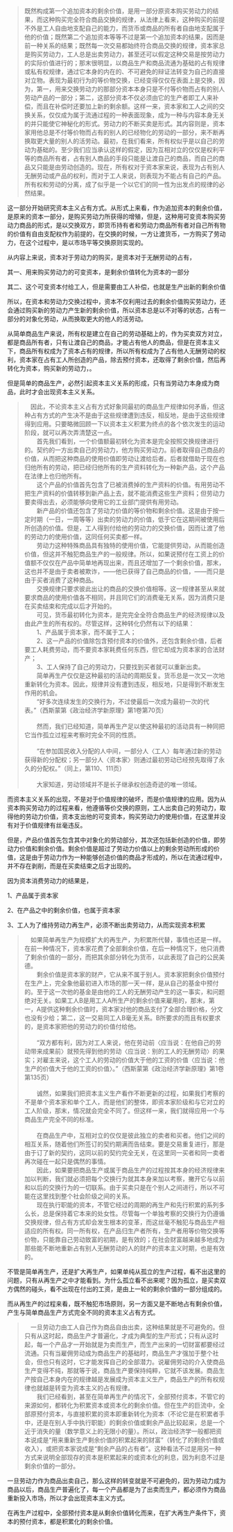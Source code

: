 <blockquote data-pid="NuhejRFO">既然构成第一个追加资本的剩余价值，是用一部分原资本购买劳动力的结果，而这种购买完全符合商品交换的规律，从法律上看来，这种购买的前提不外是工人自由地支配自己的能力，而货币或商品的所有者自由地支配属于他的价值；既然第二个追加资本等等不过是第一个追加资本的结果，因而是前一种关系的结果；既然每一次交易都始终符合商品交换的规律，资本家总是购买劳动力，工人总是出卖劳动力，甚至还可以假定这种交易是按劳动力的实际价值进行的；那末很明显，以商品生产和商品流通为基础的占有规律或私有权规律，通过它本身的内在的、不可避免的辩证法转变为自己的直接对立物。表现为最初行为的等价物交换，已经变得仅仅在表面上是交换，因为，第一，用来交换劳动力的那部分资本本身只是不付等价物而占有的别人劳动产品的一部分；第二，这部分资本不仅必须由它的生产者即工人来补偿，而且在补偿时还要加上新的剩余额。这样一来，资本家和工人之间的交换关系，仅仅成为属于流通过程的一种表面现象，成为一种与内容本身无关的并只能使它神秘化的形式。劳动力的不断买卖是形式。其内容则是，资本家用他总是不付等价物而占有的别人的已经物化的劳动的一部分，来不断再换取更大量的别人的活劳动。最初，在我们看来，所有权似乎是以自己的劳动为基础的。至少我们应当承认这样的假定，因为互相对立的仅仅是权利平等的商品所有者，占有别人商品的手段只能是让渡自己的商品，而自己的商品又只能是由劳动创造的。现在，所有权对于资本家来说，表现为占有别人无酬劳动或产品的权利，而对于工人来说，则表现为不能占有自己的产品。所有权和劳动的分离，成了似乎是一个以它们的同一性为出发点的规律的必然结果。</blockquote><p data-pid="FAzyHvE_">这一部分开始研究资本主义占有方式。从形式上来看，作为追加资本的剩余价值，是原来的资本一部分，是购买劳动力所获得的增殖，但是，这种用可变资本购买劳动力商品的形式，是以交换双方，即货币持有者和劳动力商品所有者对自己所有物的价值有自由支配权作为前提的，在交换的时候，一方让渡货币，一方购买了劳动力，在这个过程中，是以市场平等交换原则实现的。</p><p data-pid="CkH0NIB8">从内容上来说，资本对于劳动力的购买，是资本对于无酬劳动的占有，</p><p data-pid="4lFUSrfO">其一、用来购买劳动力的可变资本，是剩余价值转化为资本的一部分</p><p data-pid="NKlcIjpz">其二、这个可变资本付给工人，但是需要由工人补偿，也就是生产出新的剩余价值</p><p data-pid="8A-3anJD">所以，在资本和劳动力交换过程中，资本不仅利用过去的剩余价值购买劳动力，还会通过购买新的劳动力产生新的剩余价值，所以资本总是以不对等的状态，占有一部分的对象化劳动，从而换取更大的他人的活劳动。</p><p data-pid="Zy5mfJbg">从简单商品生产来说，所有权是建立在自己的劳动基础上的，作为买卖双方对立，都是商品所有者，只有让渡自己的商品，才能占有他人的商品，但是在资本主义下，商品所有权成为了资本占有的规律，所以所有权成为了占有他人无酬劳动的权利，资本家在占有工人所创造的产品，除去预付资本，还取得了剩余价值，然后再转化为资本，购买新的劳动力，。</p><p data-pid="ghtbmg-z">但是简单的商品生产，必然引起资本主义关系的形成，只有当劳动力本身成为商品，此时才会出现资本主义关系。</p><blockquote data-pid="dVljCV0S"> 　因此，不论资本主义占有方式好象同最初的商品生产规律如何矛盾，但这种占有方式的产生决不是由于这些规律遭到违反，相反地，是由于这些规律得到应用。只要略微回顾一下以资本主义积累为终点的各个依次发生的运动阶段，就可以再次弄清楚这一点。<br>　　首先我们看到，一个价值额最初转化为资本是完全按照交换规律进行的。契约的一方出卖自己的劳动力，他方购买劳动力。前者取得自己商品的价值，从而把这种商品的使用价值即劳动让渡给后者。后者就借助于现在也归他所有的劳动，把已经归他所有的生产资料转化为一种新产品，这个产品在法律上也归他所有。<br>　　这个产品的价值首先包含了已被消费掉的生产资料的价值。有用劳动不把生产资料的价值转移到新产品上去，就不能消费这些生产资料；但劳动力要卖得出去，必须能够向使用它的工业部门提供有用劳动。<br>　　新产品的价值还包含了劳动力价值的等价物和剩余价值。这是由于按一定时期（一日，一周等等）出卖的劳动力的价值，低于它在这期间被使用后所创造的价值。但是，工人得到付给他的劳动力的交换价值，因而让渡了他的劳动力的使用价值，这同任何买卖都一样。<br>　　劳动力这种特殊商品具有独特的使用价值，它能提供劳动，从而能创造价值，但这并不触犯商品生产的一般规律。所以，如果说预付在工资上的价值额不仅仅在产品中简单地再现出来，而且还增加了一个剩余价值，那末，这也并不是由于卖者被欺诈，——他已获得了自己商品的价值，——而只是由于买者消费了这种商品。<br>　　交换规律只要求彼此出让的商品的交换价值相等。这一规律甚至从来就要求商品的使用价值各不相同，并且同它们的消费毫无关系，因为消费只是在买卖结束和完成以后才开始的。<br>　　可见，货币最初转化为资本，是完完全全符合商品生产的经济规律以及由此产生的所有权的。尽管这样，这种转化仍然有以下的结果：<br>　　1、产品属于资本家，而不属于工人；<br>　　2、这一产品的价值除包含预付资本的价值外，还包含剩余价值，后者要工人耗费劳动，而不要资本家耗费任何东西，但它却成为资本家的合法财产；<br>　　3、工人保持了自己的劳动力，只要找到买者就可以重新出卖。<br>　　简单再生产仅仅是这种最初的活动的周期反复。货币总是一次又一次地重新转化为资本。因此，规律并没有遭到违反，相反地，只是得到不断发生作用的机会。<br>　　“好多次连续发生的交换行为，不过使最后一次成为最初一次的代表。”（西斯蒙第《政治经济学新原理》第1卷第70页）<br><br>　　然而，我们已经知道，简单再生产足以使这种最初的活动具有一种同把它当作孤立过程来考察时完全不同的性质。<br><br>　　“在参加国民收入分配的人中间，一部分人〈工人〉每年通过新的劳动获得新的分配权；另一部分人〈资本家〉则通过最初劳动已经预先取得了永久的分配权。”（同上，第110、111页）<br><br>　　大家知道，劳动领域并不是长子继承权创造奇迹的唯一领域。</blockquote><p data-pid="tz03jWRu">而资本主义关系的出现，不是对于价值规律的破坏，而是价值规律的应用。因为从资本购买劳动力的过程来看，他遵循等价交换的原则，工人出卖自己的劳动力，取得他的劳动力价值，资本支出他的可变资本，购买劳动力的使用价值，在这里并没有对于价值规律有丝毫违反。</p><p data-pid="13UAM1aN">但是，产品价值首先包含其中对象化的劳动部分，其次还包括新创造的价值，即劳动力价值和剩余价值。剩余价值是超过了劳动力价值以上的剩余劳动所形成的价值，这是由于劳动力作为一种能够创造价值的商品才形成的，所以在流通过程中，并不存在剥削，而是在买卖结束之后才出现的。</p><p data-pid="g294ICK9">因为资本消费劳动力的结果是，</p><p data-pid="SrpYdSTy">1、产品属于资本家</p><p data-pid="iC2vTzDN">2、在产品之中的剩余价值，也属于资本家</p><p data-pid="S8raUWgv">3、工人为了维持劳动力再生产，必须不断出卖劳动力，从而实现资本积累</p><blockquote data-pid="Io6F2dwM">　如果简单再生产为规模扩大的再生产，为积累所代替，事情也还是一样。在前一种情况下，资本家花费了全部剩余价值，在后一种情况下，他只消费了剩余价值的一部分，而把其余部分转化为货币，以此表现了自己的公民美德。<br>　　剩余价值是资本家的财产，它从来不属于别人。资本家把剩余价值预付在生产上，完全象他最初进入市场的那一天一样，是从自己的基金中预付的。至于这一次他的基金是由他的工人的无酬劳动产生的这一事实，和问题绝对无关。如果工人B是用工人A所生产的剩余价值来雇用的，那末，第一，A提供这种剩余价值时，资本家对他的商品支付了全部合理价格，分文也没有少给；第二，这一交易同工人B毫无关系。B所要求的而且有权要求的，是资本家把他的劳动力的价值付给他。<br><br>　　“双方都有利，因为对工人来说，他在劳动前〈应当说：在他自己的劳动带来成果前〉就预先得到他的劳动〈应当说：别的工人的无酬劳动〉的果实；对雇主来说，这个工人的劳动的价值大于他的工资的价值〈应当说：他生产的价值大于他的工资的价值〉。”（西斯蒙第《政治经济学新原理》第1卷第135页）<br><br>　　诚然，如果我们把资本主义生产看作不断更新的过程，如果我们考察的不是单个资本家和单个工人，而是他们的整体，即资本家阶级和与它对立的工人阶级，那末，情况就会完全不同了。但这样一来，我们就得应用一个与商品生产完全不同的标准。<br><br>　　在商品生产中，互相对立的仅仅是彼此独立的卖者和买者。他们之间的相互关系，随着他们所签订的契约期满而告结束。要是交易重复进行，那是由于订了新的契约，这同以前的契约完全无关，在这里同一买者和同一卖者再次碰在一起只是偶然的事情。<br>　　因此，如果要把商品生产或属于商品生产的过程按其本身的经济规律来加以判断，我们就必须把每个交换行为就其本身来加以考察，撇开它与以前和以后的交换行为的一切联系。由于买卖只是在个别人之间进行，所以不可能在这里找到整个社会阶级之间的关系。<br>　　现在执行职能的资本，不管它经过的周期的再生产和先行积累的系列多么长，总是保持着它本来的处女性。尽管每一个单独考察的交换行为仍遵循交换规律，但占有方式却会发生根本的变革，而这丝毫不触犯与商品生产相适应的所有权。同一所有权，在产品归生产者所有，生产者用等价物交换等价物，只能靠自己劳动致富的初期，是有效的；在社会财富越来越多地成为那些能不断地重新占有别人无酬劳动的人的财产的资本主义时期，也是有效的。</blockquote><p data-pid="aUmWPcIR">不管是简单再生产，还是扩大再生产，如果单纯从孤立的生产过程，看不出这里的问题，只有从再生产之中才能看到。为什么孤立看不出来呢？因为孤立，是买卖双方偶然的碰头，看不出现在付出的工资，是由上一轮的剩余价值的一部分组成的。</p><p data-pid="w93WxeWH">而从再生产的过程来看，既不触犯市场原则，另一方面又是不断地占有剩余价值，产生与简单商品生产方式完全不同的资本主义占有方式。</p><blockquote data-pid="H2rW49qs">　一旦劳动力由工人自己作为商品自由出卖，这种结果就是不可避免的。但只有从这时起，商品生产才普遍化，才成为典型的生产形式；只有从这时起，每一个产品才一开始就是为卖而生产，而生产出来的一切财富都要经过流通。只有当雇佣劳动成为商品生产的基础时，商品生产才强加于整个社会，但也只有这时，它才能发挥自己的全部潜力。说雇佣劳动的介入使商品生产变得不纯，那就等于说，商品生产要保持纯粹，它就不该发展。商品生产按自己本身内在的规律越是发展成为资本主义生产，商品生产的所有权规律也就越是转变为资本主义的占有规律。<br>　　我们已经看到，甚至在简单再生产的情况下，全部预付资本，不管它的来源如何，都转化为积累资本或资本化的剩余价值。但在生产的巨流中，全部原预付资本，与直接积累的资本即重新转化为资本（不论它是在积累者手中，还是在别人手中执行职能）的剩余价值或剩余产品比较起来，总是一个近于消失的量（数学意义上的无限小的量）。所以，政治经济学一般都把资本说成是“用来重新生产剩余价值的积累起来的财富”（转化了的剩余价值或收入），或把资本家说成是“剩余产品的占有者”。这种看法不过是用另一种方式来说明全部现存的资本是积累起来的或资本化的利息，因为利息不过是剩余价值的一部分。</blockquote><p data-pid="w2fAGU7X">一旦劳动力作为商品出卖自己，那么这样的转变就是不可避免的，因为劳动力成为商品以后，商品生产普遍化了，每一个产品都是为了出卖而生产，都必须作为商品重新投入市场，所以才会出现资本主义方式。</p><p data-pid="t1YWq_9_">在再生产过程中，全部预付资本是从剩余价值转化而来，在扩大再生产条件下，资本的预付资本，都是积累化的剩余价值。</p>